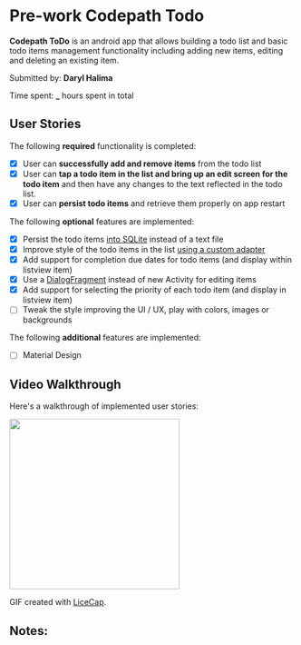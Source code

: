 # Pre-work Codepath Todo

**Codepath ToDo** is an android app that allows building a todo list and basic todo items management functionality including adding new items, editing and deleting an existing item.

Submitted by: **Daryl Halima**

Time spent: **_** hours spent in total

## User Stories

The following **required** functionality is completed:

* [X] User can **successfully add and remove items** from the todo list
* [X] User can **tap a todo item in the list and bring up an edit screen for the todo item** and then have any changes to the text reflected in the todo list.
* [X] User can **persist todo items** and retrieve them properly on app restart

The following **optional** features are implemented:

* [X] Persist the todo items [into SQLite](http://guides.codepath.com/android/Persisting-Data-to-the-Device#sqlite) instead of a text file
* [X] Improve style of the todo items in the list [using a custom adapter](http://guides.codepath.com/android/Using-an-ArrayAdapter-with-ListView)
* [X] Add support for completion due dates for todo items (and display within listview item)
* [X] Use a [DialogFragment](http://guides.codepath.com/android/Using-DialogFragment) instead of new Activity for editing items
* [X] Add support for selecting the priority of each todo item (and display in listview item)
* [ ] Tweak the style improving the UI / UX, play with colors, images or backgrounds

The following **additional** features are implemented: 
* [ ] Material Design

## Video Walkthrough 

Here's a walkthrough of implemented user stories:

<img src='http://imgur.com/Yt5VyNI.gif' width='300'/>

GIF created with [LiceCap](http://www.cockos.com/licecap/).

## Notes:


